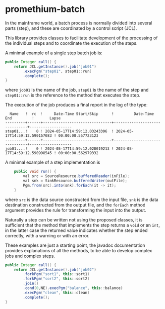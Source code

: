 # promethium-batch

In the mainframe world, a batch process is normally divided into several parts (step), and these are coordinated by a control script (JCL).

This library provides classes to facilitate development of the processing of the individual steps and to coordinate the execution of the steps.

A minimal example of a single step batch job is:

~~~java
public Integer call() {
    return JCL.getInstance().job("job01")
        .execPgm("step01", step01::run)
        .complete();
}
~~~

where `job01` is the name of the job, `step01` is the name of the step and `step01::run` is the reference to the method that executes the step.

The execution of the job produces a final report in the log of the type:

~~~
  Name   !  rc  !     Date-Time Start/Skip      !         Date-Time End         !       Lapse
---------+------+-------------------------------+-------------------------------+-------------------
step01...!    0 ! 2024-05-17T14:59:12.03243396  ! 2024-05-17T14:59:12.590157083 ! 00:00:00.557723123
---------+------+-------------------------------+-------------------------------+-------------------
job01....!    0 ! 2024-05-17T14:59:12.028019213 ! 2024-05-17T14:59:12.590998545 ! 00:00:00.562979332
~~~

A minimal example of a step implementation is

~~~java
    public void run() {
        val src = SourceResource.bufferedReader(inFile);
        val snk = SinkResource.bufferedWriter(outFile);
        Pgm.from(src).into(snk).forEach(it -> it);
    }
~~~

where `src` is the data source constructed from the input file, `snk` is the data destination constructed from the output file, and the `forEach` method argument provides the rule for transforming the input into the output.

Naturally a step can be written not using the proposed classes, it is sufficient that the method that implements the step returns a `void` or an `int`, in the latter case the returned value indicates whether the step ended correctly, with a warning or with an error.

These examples are just a starting point, the javadoc documentation provides explanations of all the methods, to be able to develop complex jobs and complex steps.


~~~java
public Integer call() {
    return JCL.getInstance().job("job02")
        .forkPgm("sort1", this::sort1)
        .forkPgm("sort2", this::sort2)
        .join()
        .cond(0,NE).execPgm("balance", this::balance)
        .execPgm("clean", this::clean)
        .complete();
}
~~~

